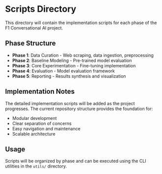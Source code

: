 # Scripts Directory

This directory will contain the implementation scripts for each phase of the F1 Conversational AI project.

## Phase Structure

- **Phase 1**: Data Curation - Web scraping, data ingestion, preprocessing
- **Phase 2**: Baseline Modeling - Pre-trained model evaluation
- **Phase 3**: Core Experimentation - Fine-tuning implementation
- **Phase 4**: Evaluation - Model evaluation framework
- **Phase 5**: Reporting - Results synthesis and visualization

## Implementation Notes

The detailed implementation scripts will be added as the project progresses. The current repository structure provides the foundation for:

- Modular development
- Clear separation of concerns
- Easy navigation and maintenance
- Scalable architecture

## Usage

Scripts will be organized by phase and can be executed using the CLI utilities in the `utils/` directory.
